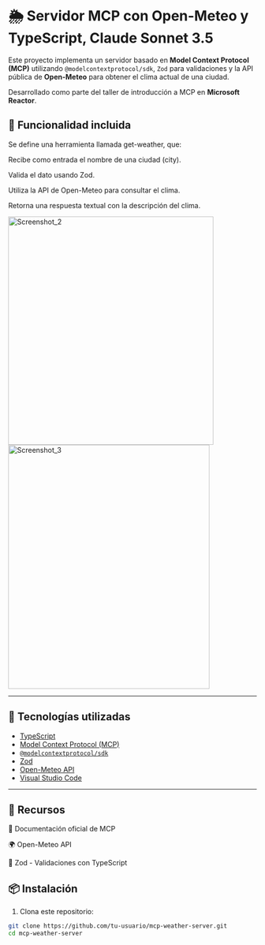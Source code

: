 # 🌦️ Servidor MCP con Open-Meteo y TypeScript, Claude Sonnet 3.5

Este proyecto implementa un servidor basado en **Model Context Protocol (MCP)** utilizando `@modelcontextprotocol/sdk`, `Zod` para validaciones y la API pública de **Open-Meteo** para obtener el clima actual de una ciudad.

Desarrollado como parte del taller de introducción a MCP en **Microsoft Reactor**.

## 🔧 Funcionalidad incluida
Se define una herramienta llamada get-weather, que:

Recibe como entrada el nombre de una ciudad (city).

Valida el dato usando Zod.

Utiliza la API de Open-Meteo para consultar el clima.

Retorna una respuesta textual con la descripción del clima.

<img width="416" height="463" alt="Screenshot_2" src="https://github.com/user-attachments/assets/a0d8ce60-dc7f-44e7-8d25-51bfa2545649" />

<img width="408" height="495" alt="Screenshot_3" src="https://github.com/user-attachments/assets/c6c57c1c-20e2-405a-bdf0-e9cabd09d146" />


---


## 🚀 Tecnologías utilizadas

- [TypeScript](https://www.typescriptlang.org/)
- [Model Context Protocol (MCP)](https://github.com/modelcontextprotocol)
- [`@modelcontextprotocol/sdk`](https://www.npmjs.com/package/@modelcontextprotocol/sdk)
- [Zod](https://zod.dev/)
- [Open-Meteo API](https://open-meteo.com/)
- [Visual Studio Code](https://code.visualstudio.com/)

---

## 🔗 Recursos
📘 Documentación oficial de MCP

🌍 Open-Meteo API

🧰 Zod - Validaciones con TypeScript



## 📦 Instalación

1. Clona este repositorio:

```bash
git clone https://github.com/tu-usuario/mcp-weather-server.git
cd mcp-weather-server

